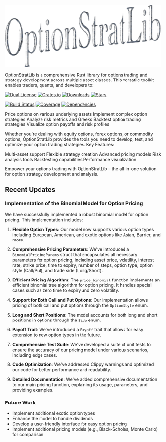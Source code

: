 
<div style="text-align: center;">
  <img src="doc/images/logo.png" alt="OptionStratLib" style="width: 100%; height: 200px;">
</div>

OptionStratLib is a comprehensive Rust library for options trading and strategy development across multiple asset classes. This versatile toolkit enables traders, quants, and developers to:

[![Dual License](https://img.shields.io/badge/license-MIT%20and%20Apache%202.0-blue)](LICENSE)
[![Crates.io](https://img.shields.io/crates/v/optionstratlib.svg)](https://crates.io/crates/optionstratlib)
[![Downloads](https://img.shields.io/crates/d/optionstratlib.svg)](https://crates.io/crates/optionstratlib)
[![Stars](https://img.shields.io/github/stars/joaquinbejar/OptionStratLib.svg)](https://github.com/joaquinbejar/OptionStratLib/stargazers)

[![Build Status](https://img.shields.io/github/workflow/status/joaquinbejar/OptionStratLib/CI)](https://github.com/joaquinbejar/OptionStratLib/actions)
[![Coverage](https://img.shields.io/codecov/c/github/joaquinbejar/OptionStratLib)](https://codecov.io/gh/joaquinbejar/OptionStratLib)
[![Dependencies](https://img.shields.io/librariesio/github/joaquinbejar/OptionStratLib)](https://libraries.io/github/joaquinbejar/OptionStratLib)


Price options on various underlying assets
Implement complex option strategies
Analyze risk metrics and Greeks
Backtest option trading strategies
Visualize option payoffs and risk profiles

Whether you're dealing with equity options, forex options, or commodity options, OptionStratLib provides the tools you need to develop, test, and optimize your option trading strategies.
Key Features:

Multi-asset support
Flexible strategy creation
Advanced pricing models
Risk analysis tools
Backtesting capabilities
Performance visualization

Empower your options trading with OptionStratLib – the all-in-one solution for option strategy development and analysis.


## Recent Updates

### Implementation of the Binomial Model for Option Pricing

We have successfully implemented a robust binomial model for option pricing. This implementation includes:

1. **Flexible Option Types**: Our model now supports various option types including European, American, and exotic options like Asian, Barrier, and more.

2. **Comprehensive Pricing Parameters**: We've introduced a `BinomialPricingParams` struct that encapsulates all necessary parameters for option pricing, including asset price, volatility, interest rate, strike price, time to expiry, number of steps, option type, option style (Call/Put), and trade side (Long/Short).

3. **Efficient Pricing Algorithm**: The `price_binomial` function implements an efficient binomial tree algorithm for option pricing. It handles special cases such as zero time to expiry and zero volatility.

4. **Support for Both Call and Put Options**: Our implementation allows pricing of both call and put options through the `OptionStyle` enum.

5. **Long and Short Positions**: The model accounts for both long and short positions in options through the `Side` enum.

6. **Payoff Trait**: We've introduced a `Payoff` trait that allows for easy extension to new option types in the future.

7. **Comprehensive Test Suite**: We've developed a suite of unit tests to ensure the accuracy of our pricing model under various scenarios, including edge cases.

8. **Code Optimization**: We've addressed Clippy warnings and optimized our code for better performance and readability.

9. **Detailed Documentation**: We've added comprehensive documentation to our main pricing function, explaining its usage, parameters, and providing examples.

### Future Work

- Implement additional exotic option types
- Enhance the model to handle dividends
- Develop a user-friendly interface for easy option pricing
- Implement additional pricing models (e.g., Black-Scholes, Monte Carlo) for comparison

